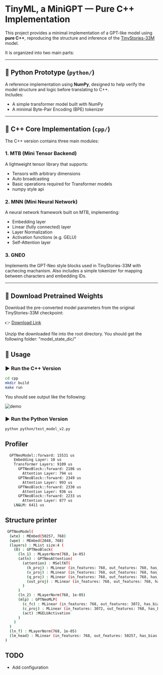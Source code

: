 # TinyML, a MiniGPT  — Pure C++ Implementation

This project provides a minimal implementation of a GPT-like model using **pure C++**, reproducing the structure and inference of the [TinyStories-33M](https://huggingface.co/roneneldan/TinyStories-33M) model.

It is organized into two main parts:

---

## 🔹 Python Prototype (`python/`)

A reference implementation using **NumPy**, designed to help verify the model structure and logic before translating to C++.  
Includes:
- A simple transformer model built with NumPy
- A minimal Byte-Pair Encoding (BPE) tokenizer

---

## 🔹 C++ Core Implementation (`cpp/`)

The C++ version contains three main modules:

### 1. **MTB** (Mini Tensor Backend)  
A lightweight tensor library that supports:
- Tensors with arbitrary dimensions
- Auto broadcasting
- Basic operations required for Transformer models
- numpy style api

### 2. **MNN** (Mini Neural Network)  
A neural network framework built on MTB, implementing:
- Embedding layer  
- Linear (fully connected) layer  
- Layer Normalization  
- Activation functions (e.g. GELU)  
- Self-Attention layer  

### 3. **GNEO**  
Implements the GPT-Neo style blocks used in TinyStories-33M with cachecing machanism.
Also includes a simple tokenizer for mapping between characters and embedding IDs.

---

## 🔻 Download Pretrained Weights

Download the pre-converted model parameters from the original TinyStories-33M checkpoint:

👉 [Download Link](https://drive.google.com/file/d/1r_Kf6FWjWpf49-N1624788A9wjFU5fjH/view?usp=sharing)

Unzip the downloaded file into the root directory. You should get the following folder: "model_state_dic/"


## 🚀 Usage

### ▶️ Run the C++ Version

```bash
cd cpp
mkdir build
make run
```

You should see output like the following:

![demo](./doc/imgs/demo_with_cache.gif)

### ▶️ Run the Python Version
```bash
python python/test_model_v2.py
```

## Profiler
```sh
  GPTNeoModel::forward: 15531 us
    Embedding Layer: 10 us
    Transformer Layers: 9109 us
      GPTNeoBlock::forward: 2186 us
        Attention Layer: 794 us
      GPTNeoBlock::forward: 2349 us
        Attention Layer: 993 us
      GPTNeoBlock::forward: 2330 us
        Attention Layer: 936 us
      GPTNeoBlock::forward: 2233 us
        Attention Layer: 877 us
    LN&LM: 6411 us
```

## Structure printer
```sh
 GPTNeoModel(
  (wte) : MEmbed(50257, 768)
  (wpe) : MEmbed(2048, 768)
  (layers) : MList size:4 (
    (0) : GPTNeoBlock(
      (ln_1) : MLayerNorm(768, 1e-05)
      (attn) : GPTNeoAttention(
        (attention) : MSelfAT(
          (k_proj) : MLinear (in_features: 768, out_features: 768, has_bias: false)
          (v_proj) : MLinear (in_features: 768, out_features: 768, has_bias: false)
          (q_proj) : MLinear (in_features: 768, out_features: 768, has_bias: false)
          (out_proj) : MLinear (in_features: 768, out_features: 768, has_bias: true)
        )
      )
      (ln_2) : MLayerNorm(768, 1e-05)
      (mlp) : GPTNeoMLP(
        (c_fc) : MLinear (in_features: 768, out_features: 3072, has_bias: true)
        (c_proj) : MLinear (in_features: 3072, out_features: 768, has_bias: true)
        (act) :MGELUActivation
      )
    )
  )
  (ln_f) : MLayerNorm(768, 1e-05)
  (lm_head) : MLinear (in_features: 768, out_features: 50257, has_bias: false)
)
```

## TODO
- Add configuration